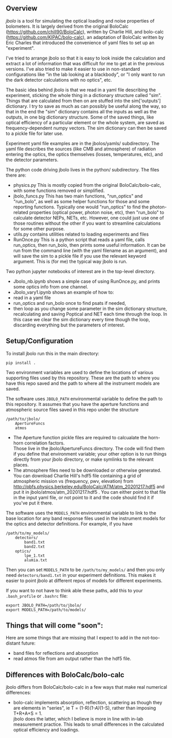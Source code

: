 ## Overview
*jbolo* is a tool for simulating the optical loading and noise properties of bolometers.
It is largely derived from the original BoloCalc (https://github.com/chill90/BoloCalc), written by Charlie Hill,
and bolo-calc (https://github.com/KIPAC/bolo-calc), an adaptation of BoloCalc written by Eric Charles that introduced
the convenience of yaml files to set up an "experiment".  

I've tried to arrange
jbolo so that it is easy to look inside the calculation and extract a lot of information
that was difficult for me to get at in the previous versions.  I've also tried to make it easier
to use in non-standard configurations like "in the lab looking at a blackbody",
or "I only want to run the dark detector calculations with no optics", etc.

The basic idea behind jbolo is that we read in a yaml file describing the experiment,
sticking the whole thing in a dictionary structure called "sim".  Things that are
calculated from then on are stuffed into the sim['outputs'] dictionary.  I try to save
as much as can possibly be useful along the way, so that in the end the "sim" dictionary
contains all the inputs as well as the outputs, in one big dictionary structure.  Some of the saved things, like optical efficiency of a particular element or the whole system, are saved as frequency-dependent numpy vectors.
The sim dictionary can
then be saved to a pickle file for later use.

Experiment yaml file examples are in the jbolos/yamls/ subdirectory.  The yaml
file describes the sources (like CMB and atmosphere) of radiation entering the optics,
the optics themselves (losses, temperatures, etc), and the detector parameters.

The python code driving jbolo lives in the python/ subdirectory.  The files there are:
- physics.py  This is mostly copied from the original BoloCalc/bolo-calc, with some functions removed or simplified.
- jbolo_funcs.py  This has two main functions, "run_optics" and "run_bolo", as well as some helper functions for those and some reporting functions.  Typically one would "run_optics" to find the photon-related properties (optical power, photon noise, etc), then "run_bolo" to calculate detector NEPs, NETs, etc.  However, one could just use one of those routines without the other if you want to streamline calculations for some other purpose.
- utils.py contains utilities related to loading experiments and files
- RunOnce.py  This is a python script that reads a yaml file, calls run_optics, then run_bolo, then prints some useful information.  It can be run from the command line (with the yaml filename as an argument), and will save the sim to a pickle file if you use the relevant keyword argument.  This is (for me) the typical way jbolo is run.

Two python jupyter notebooks of interest are in the top-level directory.
- Jbolo_nb.ipynb shows a simple case of using RunOnce.py, and prints some optics info from one channel.
- Jbolo_vary1.ipynb shows an example of how to:
 - read in a yaml file
 - run_optics and run_bolo once to find psats if needed,
 - then loop as you change some parameter in the sim dictionary structure, recalculating and saving Poptical and NET each time through the loop.  In this case we clear the sim dictionary every time though the loop, discarding everything but the parameters of interest.


## Setup/Configuration

To install jbolo run this in the main directory:

    pip install . 

Two environment variables are used to define the locations of various supporting files used by this repository. These are the path to where you have this repo saved and the path to where all the instrument models are saved. 

The software uses `JBOLO_PATH` environmental variable to define the path to this repository. It assumes that you have the aperture functions and atmospheric source files saved in this repo under the structure

    /path/to/jbolo/
        ApertureFuncs
        atmos 

- The Aperture function pickle files are required to calcualate the horn-horn correlation factors.  
Those live in the jbolo/ApertureFuncs directory. The code will find them if you define
that environment variable;  your other option is to run things directly from your jbolo
directory, or make symlinks to the relevant places.
- The atmosphere files need to be downloaded or otherwise generated. You can download Charlie Hill's hdf5 file containing a grid of atmospheric mission 
vs (frequency, pwv, elevation) from http://pbfs.physics.berkeley.edu/BoloCalc/ATM/atm_20201217.hdf5
and put it in jbolo/atmos/atm_20201217.hdf5 .  You can either point to that file in the input yaml file, or not point to it and the code 
should find it if you've put it there.

The software uses the `MODELS_PATH` environmental variable to link to the base location for any band response files used in the instrument models for the optics and detector definitions. For example, if you have 

    /path/to/my_models/
        detectors/
            band1.txt
            band2.txt
        optics/
            lpe_1.txt
            alumia.txt

Then you can set `MODELS_PATH` to be `/path/to/my_models/` and then you only need `detectors/band1.txt` in your experiment definitions. This makes it easier to point jbolo at different repos of models for different experiments.

If you want to not have to think able these paths, add this to your `.bash_profile` or `.bashrc` file:

    export JBOLO_PATH=/path/to/jbolo/
    export MODELS_PATH=/path/to/models/


## Things that will come "soon":
Here are some things that are missing that I expect to add in the not-too-distant future:
- band files for reflections and absorption
- read atmos file from am output rather than the hdf5 file.

## Differences with BoloCalc/bolo-calc
jbolo differs from BoloCalc/bolo-calc in a few ways that make real numerical
differences:
- bolo-calc implements absorption, reflection, scattering as though they are
 elements in "series", ie T = (1-R)*(1-A)*(1-S), rather than imposing T+R+A+S = 1.  
 jbolo does the latter, which I believe is more in line with in-lab measurement
 practice.  This leads to small differences in the calculated
 optical efficiency and loadings.
